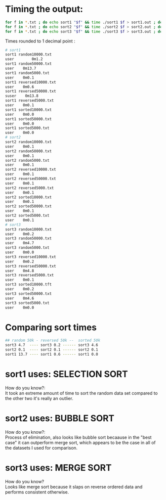 
# Timing the output:
```bash
for f in *.txt ; do echo sort1 "$f" && time ./sort1 $f > sort1.out ; done
for f in *.txt ; do echo sort2 "$f" && time ./sort2 $f > sort2.out ; done
for f in *.txt ; do echo sort3 "$f" && time ./sort3 $f > sort3.out ; done
```
Times rounded to 1 decimal point :
```bash
# sort1
sort1 random10000.txt
user		0m1.2
sort1 random50000.txt
user    0m13.7
sort1 random5000.txt
user    0m0.1
sort1 reversed10000.txt
user    0m0.6
sort1 reversed50000.txt
suser    0m13.8
sort1 reversed5000.txt
user    0m0.1
sort1 sorted10000.txt
user    0m0.0
sort1 sorted50000.txt
user    0m0.0
sort1 sorted5000.txt
user    0m0.0
# sort2
sort2 random10000.txt
user    0m0.1     
sort2 random50000.txt
user    0m0.1       
sort2 random5000.txt   
user    0m0.1       
sort2 reversed10000.txt
user    0m0.1       
sort2 reversed50000.txt
user    0m0.1      
sort2 reversed5000.txt
user    0m0.1      
sort2 sorted10000.txt
user    0m0.1     
sort2 sorted50000.txt
user    0m0.1    
sort2 sorted5000.txt
user    0m0.1
# sort3
sort3 random10000.txt
user    0m0.2
sort3 random50000.txt
user    0m4.7
sort3 random5000.txt
user    0m0.0
sort3 reversed10000.txt
user    0m0.2
sort3 reversed50000.txt
user    0m4.8
sort3 reversed5000.txt
user    0m0.1
sort3 sorted10000.tft
user    0m0.2
sort3 sorted50000.txt
user    0m4.6
sort3 sorted5000.txt
user    0m0.0
```

# Comparing sort times
```bash
## random 50k - reversed 50k --  sorted 50k
sort3 4.7  ---- sort3 0.2 ------ sort3 4.6
sort2 0.1  ---- sort2 0.1 ------ sort2 0.1
sort1 13.7 ---- sort1 0.6 ------ sort1 0.0
```

# sort1 uses:  SELECTION SORT
How do you know?:  
It took an extreme amount of time to sort the random data set compared to the other two it's really an outlier.

# sort2 uses: BUBBLE SORT
How do you know?:  
Process of elimination, also looks like bubble sort becaause in the "best case" it can outperform merge sort, which appears to be the case in all of the datasets I used for comparison.

# sort3 uses: MERGE SORT
How do you know?  
Looks like merge sort because it slaps on reverse ordered data and performs consistent otherwise.
